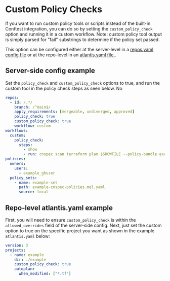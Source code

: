 # Custom Policy Checks
If you want to run custom policy tools or scripts instead of the built-in Conftest integration, you can do so by setting the `custom_policy_check` option and running it in a custom workflow.  Note: custom policy tool output is simply parsed for "fail" substrings to determine if the policy set passed. 

This option can be configured either at the server-level in a [repos.yaml config file](server-configuration.md) or at the repo-level in an [atlantis.yaml file.](repo-level-atlantis-yaml.md). 

## Server-side config example
Set the `policy_check` and `custom_policy_check` options to true, and run the custom tool in the policy check steps as seen below.  No

```yaml
repos:
  - id: /.*/
    branch: /^main$/
    apply_requirements: [mergeable, undiverged, approved]
    policy_check: true
    custom_policy_check: true
    workflow: custom
workflows:
  custom:
    policy_check:
      steps:
        - show
        - run: cnspec scan terraform plan $SHOWFILE --policy-bundle example-cnspec-policies.mql.yaml 
policies:
  owners:
    users:
      - example_ghuser
  policy_sets:
    - name: example-set
      path: example-cnspec-policies.mql.yaml 
      source: local
```


## Repo-level atlantis.yaml example
First, you will need to ensure `custom_policy_check` is within the `allowed_overrides` field of the server-side config.  Next, just set the custom option to true on the specific project you want as shown in the example `atlantis.yaml` below:

```yaml
version: 3
projects:
  - name: example
    dir: ./example
    custom_policy_check: true
    autoplan:
      when_modified: ["*.tf"]
```